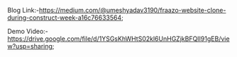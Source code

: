 Blog Link:-https://medium.com/@umeshyadav3190/fraazo-website-clone-during-construct-week-a16c76633564;

Demo Video:-https://drive.google.com/file/d/1YSGsKhWHtS02kl6UnHGZjkBFQII91gEB/view?usp=sharing;